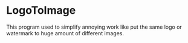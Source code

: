 # LogoToImage
This program used to simplify annoying work like put the same logo or watermark to huge amount of different images.
